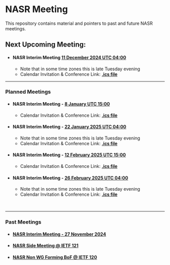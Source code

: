 # NASR Meeting

This repository contains material and pointers to past and future NASR meetings.

## Next Upcoming Meeting:

- #### NASR Interim Meeting [11 December 2024 UTC 04:00](https://www.worldtimebuddy.com/?qm=1&lid=100,5391959,5128581,2988507,1816670,1850147&h=100&date=2024-12-11&sln=4-5&hf=1)
    - Note that in some time zones this is late Tuesday evening
    - Calendar Invitation & Conference Link: **[.ics file](./NASR-Interim-11-Dec-2024/Material/NASR-11122024.ics)**
---

### Planned Meetings

- #### NASR Interim Meeting - [8 January UTC 15:00](https://www.worldtimebuddy.com/?qm=1&lid=100,5391959,5128581,2988507,1816670,1850147&h=100&date=2025-1-8&sln=15-16&hf=1)
    - Calendar Invitation & Conference Link: **[.ics file](./NASR-Interim-08-Jan-2025/Material/NASR-08012025.ics)** 

- #### NASR Interim Meeting - [22 January 2025 UTC 04:00](https://www.worldtimebuddy.com/?qm=1&lid=100,5391959,5128581,2988507,1816670,1850147&h=100&date=2025-1-22&sln=4-5&hf=1) 
    - Note that in some time zones this is late Tuesday evening
    - Calendar Invitation & Conference Link: **[.ics file](./NASR-Interim-22-Jan-2025/Material/NASR-22012025.ics)** 

- #### NASR Interim Meeting - [12 February 2025 UTC 15:00](https://www.worldtimebuddy.com/?qm=1&lid=100,5391959,5128581,2988507,1816670,1850147&h=100&date=2025-2-12&sln=15-16&hf=1)
    - Calendar Invitation & Conference Link: **[.ics file](./NASR-Interim-12-Feb-2025/Material/NASR-12022025.ics)** 

- #### NASR Interim Meeting - [26 February 2025 UTC 04:00](https://www.worldtimebuddy.com/?qm=1&lid=100,5391959,5128581,2988507,1816670,1850147&h=100&date=2025-2-26&sln=4-5&hf=1) 
    - Note that in some time zones this is late Tuesday evening
    - Calendar Invitation & Conference Link: **[.ics file](./NASR-Interim-26-Feb-2025/Material/NASR-26022025.ics)** 

<br>

---

### Past Meetings

- #### [NASR Interim Meeting - 27 November 2024](./NASR-Interim-27-Nov-2024/README.md)

- #### [NASR Side Meeting @ IETF 121](./IETF-121-Side-Meeting/README.md)

- #### [NASR Non WG Forming BoF @ IETF 120](https://datatracker.ietf.org/meeting/120/session/nasr)
